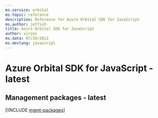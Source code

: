 ```yaml
---
ms.service: orbital
ms.topic: reference
description: Reference for Azure Orbital SDK for JavaScript
ms.author: jeffish
title: Azure Orbital SDK for JavaScript
author: xirzec
ms.data: 07/26/2022
ms.devlang: javascript
---
```

# Azure Orbital SDK for JavaScript - latest

## Management packages - latest
[!INCLUDE [mgmt-packages](orbital-mgmt-index.md)]